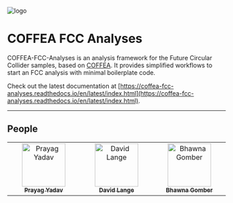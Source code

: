 ![logo](https://coffea-fcc-analyses.readthedocs.io/en/latest/_static/coffea-fcc-analyses-logo-inverted.png)

# COFFEA FCC Analyses

COFFEA-FCC-Analyses is an analysis framework for the Future Circular Collider samples, based on [COFFEA](https://coffea-hep.readthedocs.io/en/latest/). It provides simplified workflows to start an FCC analysis with minimal boilerplate code.

Check out the latest documentation at [https://coffea-fcc-analyses.readthedocs.io/en/latest/index.html](https://coffea-fcc-analyses.readthedocs.io/en/latest/index.html).

---
## People
<table>
  <tbody>
    <tr>
      <td align="center" valign="top" width="14.28%"><a href="https://github.com/prayagyadav"><img src="https://avatars.githubusercontent.com/u/122809705?v=4" width="100px;" alt="Prayag Yadav"/><br /><sub><b>Prayag Yadav</b></sub></a><br /></td>
       <td align="center" valign="top" width="14.28%"><a href="https://github.com/davidlange6"><img src="https://avatars.githubusercontent.com/u/5042883?v=4" width="100px;" alt="David Lange"/><br /><sub><b>David Lange</b></sub></a><br /></td>
       <td align="center" valign="top" width="14.28%"><a href="https://github.com/gomber"><img src="https://avatars.githubusercontent.com/u/5593325?v=4" width="100px;" alt="Bhawna Gomber"/><br /><sub><b>Bhawna Gomber</b></sub></a><br /></td>
    </tr>
  </tbody>
</table>
